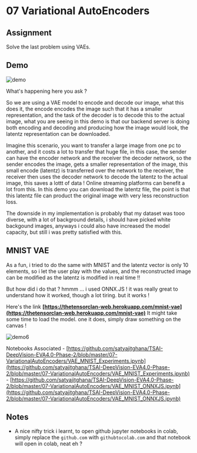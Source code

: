 # 07 Variational AutoEncoders

## Assignment

Solve the last problem using VAEs.




## Demo

![demo](demo7.gif)

What's happening here you ask ?

So we are using a VAE model to encode and decode our image, what this does it, the encode encodes the image such that it has a smaller representation, and the task of the decoder is to decode this to the actual image, what you are seeing in this demo is that our backend server is doing both encoding and decoding and producing how the image would look, the latentz representation can be downloaded.

Imagine this scenario, you want to transfer a large image from one pc to another, and it costs a lot to transfer that huge file, in this case, the sender can have the encoder network and the receiver the decoder network, so the sender encodes the image, gets a smaller representation of the image, this small encode (latentz) is transferred over the network to the receiver, the receiver then uses the decoder network to decode the latentz to the actual image, this saves a lottt of data ! Online streaming platforms can benefit a lot from this. In this demo you can download the latentz file, the point is that this latentz file can product the original image with very less reconstruction loss.

The downside in my implementation is probably that my dataset was tooo diverse, with a lot of background details, i should have picked white backgound images, anyways i could also have increased the model capacity, but still i was pretty satisfied with this.

## MNIST VAE

As a fun, i tried to do the same with MNIST and the latentz vector is only 10 elements, so i let the user play with the values, and the reconstructed image can be modified as the latentz is modified in real time !!

But how did i do that ? hmmm ... i used ONNX.JS ! it was really great to understand how it worked, though a lot tiring. but it works !

Here's the link **[https://thetensorclan-web.herokuapp.com/mnist-vae](https://thetensorclan-web.herokuapp.com/mnist-vae)** It might take some time to load the model. one it does, simply draw something on the canvas !

![demo6](demo6.gif)

Notebooks Associated - [https://github.com/satyajitghana/TSAI-DeepVision-EVA4.0-Phase-2/blob/master/07-VariationalAutoEncoders/VAE_MNIST_Experiments.ipynb](https://github.com/satyajitghana/TSAI-DeepVision-EVA4.0-Phase-2/blob/master/07-VariationalAutoEncoders/VAE_MNIST_Experiments.ipynb) - [https://github.com/satyajitghana/TSAI-DeepVision-EVA4.0-Phase-2/blob/master/07-VariationalAutoEncoders/VAE_MNIST_ONNXJS.ipynb](https://github.com/satyajitghana/TSAI-DeepVision-EVA4.0-Phase-2/blob/master/07-VariationalAutoEncoders/VAE_MNIST_ONNXJS.ipynb)

## Notes

-   A nice nifty trick i learnt, to open github jupyter notebooks in colab, simply replace the `github.com` with `githubtocolab.com` and that notebook will open in colab, neat eh ?
